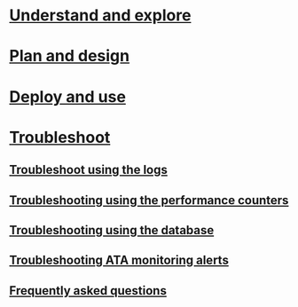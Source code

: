 # [Understand and explore](/understand/ata-understand-and-explore.md)
# [Plan and design](/plandesign/ata-plan-and-design.md)
# [Deploy and use](/deployuse/ata-deploy-and-use.md)
# [Troubleshoot](/troubleshoot/ata-troubleshooting.md)
## [Troubleshoot using the logs](troubleshooting-ata-using-logs.md)
## [Troubleshooting using the performance counters](troubleshooting-ata-using-perf-counters.md)
## [Troubleshooting using the database](troubleshooting-ata-using-ata-database.md)
## [Troubleshooting ATA monitoring alerts](troubleshooting-ata-monitoring-alerts.md)
## [Frequently asked questions](ata-technical-faq.md)
